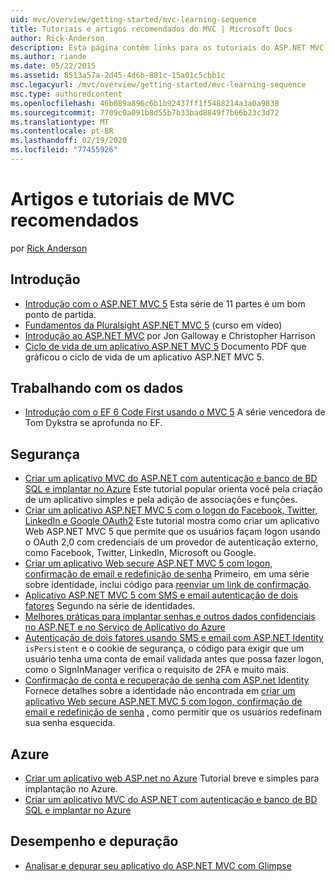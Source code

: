 ```yaml
---
uid: mvc/overview/getting-started/mvc-learning-sequence
title: Tutoriais e artigos recomendados do MVC | Microsoft Docs
author: Rick-Anderson
description: Esta página contém links para os tutoriais do ASP.NET MVC e uma sequência sugerida para segui-los.
ms.author: riande
ms.date: 05/22/2015
ms.assetid: 8513a57a-2d45-4d6b-881c-15a01c5cbb1c
msc.legacyurl: /mvc/overview/getting-started/mvc-learning-sequence
msc.type: authoredcontent
ms.openlocfilehash: 46b089a896c6b1b92437ff1f5488214a3a0a9838
ms.sourcegitcommit: 7709c0a091b8d55b7b33bad8849f7b66b23c3d72
ms.translationtype: MT
ms.contentlocale: pt-BR
ms.lasthandoff: 02/19/2020
ms.locfileid: "77455926"
---
```

# <a name="mvc-recommended-tutorials-and-articles"></a>Artigos e tutoriais de MVC recomendados

por [Rick Anderson](https://twitter.com/RickAndMSFT)

<a id="pwd"></a>
## <a name="getting-started"></a>Introdução

- [Introdução com o ASP.NET MVC 5](introduction/getting-started.md) Esta série de 11 partes é um bom ponto de partida.
- [Fundamentos da Pluralsight ASP.NET MVC 5](https://pluralsight.com/training/Player?author=scott-allen&amp;name=aspdotnet-mvc5-fundamentals-m1-introduction&amp;mode=live&amp;clip=0&amp;course=aspdotnet-mvc5-fundamentals) (curso em vídeo)
- [Introdução ao ASP.NET MVC](https://channel9.msdn.com/Series/Introduction-to-ASP-NET-MVC) por Jon Galloway e Christopher Harrison
- [Ciclo de vida de um aplicativo ASP.NET MVC 5](lifecycle-of-an-aspnet-mvc-5-application.md) Documento PDF que gráficou o ciclo de vida de um aplicativo ASP.NET MVC 5.

<a id="con"></a>
## <a name="working-with-data"></a>Trabalhando com os dados

- [Introdução com o EF 6 Code First usando o MVC 5](getting-started-with-ef-using-mvc/creating-an-entity-framework-data-model-for-an-asp-net-mvc-application.md) A série vencedora de Tom Dykstra se aprofunda no EF.

<a id="wj"></a>
## <a name="security"></a>Segurança

- [Criar um aplicativo MVC do ASP.NET com autenticação e banco de BD SQL e implantar no Azure](https://azure.microsoft.com/documentation/articles/web-sites-dotnet-deploy-aspnet-mvc-app-membership-oauth-sql-database/) Este tutorial popular orienta você pela criação de um aplicativo simples e pela adição de associações e funções.
- [Criar um aplicativo ASP.NET MVC 5 com o logon do Facebook, Twitter, LinkedIn e Google OAuth2](../security/create-an-aspnet-mvc-5-app-with-facebook-and-google-oauth2-and-openid-sign-on.md) Este tutorial mostra como criar um aplicativo Web ASP.NET MVC 5 que permite que os usuários façam logon usando o OAuth 2,0 com credenciais de um provedor de autenticação externo, como Facebook, Twitter, LinkedIn, Microsoft ou Google.
- [Criar um aplicativo Web secure ASP.NET MVC 5 com logon, confirmação de email e redefinição de senha](../security/create-an-aspnet-mvc-5-web-app-with-email-confirmation-and-password-reset.md) Primeiro, em uma série sobre identidade, inclui código para [reenviar um link de confirmação](../security/create-an-aspnet-mvc-5-web-app-with-email-confirmation-and-password-reset.md#rsend).
- [Aplicativo ASP.NET MVC 5 com SMS e email autenticação de dois fatores](../security/aspnet-mvc-5-app-with-sms-and-email-two-factor-authentication.md) Segundo na série de identidades.
- [Melhores práticas para implantar senhas e outros dados confidenciais no ASP.NET e no Serviço de Aplicativo do Azure](../../../identity/overview/features-api/best-practices-for-deploying-passwords-and-other-sensitive-data-to-aspnet-and-azure.md)
- [Autenticação de dois fatores usando SMS e email com ASP.NET Identity](../../../identity/overview/features-api/two-factor-authentication-using-sms-and-email-with-aspnet-identity.md) `isPersistent` e o cookie de segurança, o código para exigir que um usuário tenha uma conta de email validada antes que possa fazer logon, como o SignInManager verifica o requisito de 2FA e muito mais.
- [Confirmação de conta e recuperação de senha com ASP.net Identity](../../../identity/overview/features-api/account-confirmation-and-password-recovery-with-aspnet-identity.md) Fornece detalhes sobre a identidade não encontrada em [criar um aplicativo Web secure ASP.NET MVC 5 com logon, confirmação de email e redefinição de senha](../security/create-an-aspnet-mvc-5-web-app-with-email-confirmation-and-password-reset.md) , como permitir que os usuários redefinam sua senha esquecida.

<a id="da"></a>
## <a name="azure"></a>Azure

- [Criar um aplicativo web ASP.net no Azure](https://azure.microsoft.com/documentation/articles/web-sites-dotnet-get-started/) Tutorial breve e simples para implantação no Azure.
- [Criar um aplicativo MVC do ASP.NET com autenticação e banco de BD SQL e implantar no Azure](https://azure.microsoft.com/documentation/articles/web-sites-dotnet-deploy-aspnet-mvc-app-membership-oauth-sql-database/)

<a id="perf"></a>
## <a name="performance-and-debugging"></a>Desempenho e depuração

- [Analisar e depurar seu aplicativo do ASP.NET MVC com Glimpse](../performance/profile-and-debug-your-aspnet-mvc-app-with-glimpse.md)
